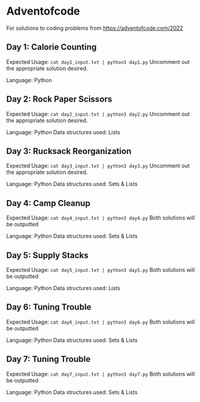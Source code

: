 # Adventofcode

For solutions to coding problems from https://adventofcode.com/2022

## Day 1: Calorie Counting

Expected Usage:
`cat day1_input.txt | python3 day1.py`
Uncomment out the appropriate solution desired.

Language: Python

## Day 2: Rock Paper Scissors

Expected Usage:
`cat day2_input.txt | python3 day2.py`
Uncomment out the appropriate solution desired.

Language: Python
Data structures used: Lists

## Day 3: Rucksack Reorganization

Expected Usage:
`cat day3_input.txt | python3 day3.py`
Uncomment out the appropriate solution desired.

Language: Python
Data structures used: Sets & Lists

## Day 4: Camp Cleanup

Expected Usage:
`cat day4_input.txt | python3 day4.py`
Both solutions will be outputted

Language: Python
Data structures used: Sets & Lists
## Day 5: Supply Stacks

Expected Usage:
`cat day5_input.txt | python3 day5.py`
Both solutions will be outputted

Language: Python
Data structures used: Lists
## Day 6: Tuning Trouble

Expected Usage:
`cat day6_input.txt | python3 day6.py`
Both solutions will be outputted

Language: Python
Data structures used: Sets & Lists

## Day 7: Tuning Trouble

Expected Usage:
`cat day7_input.txt | python3 day7.py`
Both solutions will be outputted

Language: Python
Data structures used: Sets & Lists



